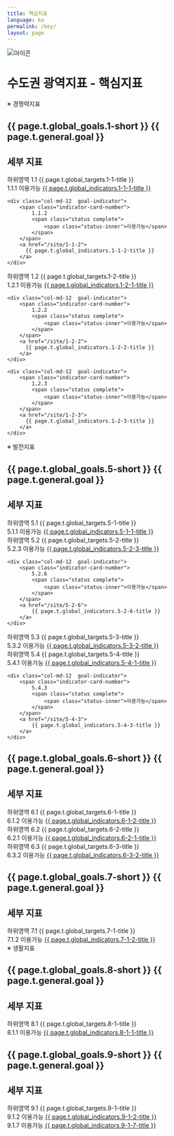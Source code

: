 ```yaml
---
title: 핵심지표
language: ko
permalink: /key/
layout: page
---
```


<div class="heading goal-banner goal-13">
    <div class="container">
        <div class="row">
            <div class="sttl">
                <img src="{{ site.goal_image_base }}/{{ page.language }}/sub_title.png" alt="아이콘" />
            </div>
            <div class="sttl">
                <h1>수도권 광역지표 - 핵심지표</h1>
            </div>
        </div>
    </div>
</div>

<div id="main-content" class="container goal-indicators goal-1 goal-by-target" role="main">

<div class="title2">※ 경쟁력지표</div>
    
<div class="visible-md-block visible-lg-block">
    <div class="col-md-6">
      <h2>{{ page.t.global_goals.1-short }} {{ page.t.general.goal }}</h2>
    </div>
    <div class="col-md-6">
      <h2>세부 지표</h2>
    </div>
</div>

<div class="indicator-cards target goal-target col-md-6">
    <span class="indicator-card-number">
        <label class="hidden-md hidden-lg">하위영역</label>
        1.1
    </span>
        {{ page.t.global_targets.1-1-title }}
</div>

<div class="indicator-cards col-md-6 row no-gutters">
    <div class="col-md-12  goal-indicator">
        <span class="indicator-card-number">
            1.1.1
            <span class="status complete">
                <span class="status-inner">이용가능</span>
            </span>
        </span>
        <a href="/site/1-1-1">
          {{ page.t.global_indicators.1-1-1-title }}
        </a>
    </div>

    <div class="col-md-12  goal-indicator">
        <span class="indicator-card-number">
            1.1.2
            <span class="status complete">
                <span class="status-inner">이용가능</span>
            </span>
        </span>
        <a href="/site/1-1-2">
          {{ page.t.global_indicators.1-1-2-title }}
        </a>
    </div>
</div>
  
<div class="indicator-cards target goal-target col-md-6">
    <span class="indicator-card-number">
        <label class="hidden-md hidden-lg">하위영역</label>
        1.2
    </span>
    {{ page.t.global_targets.1-2-title }}
</div>

<div class="indicator-cards col-md-6 row no-gutters">
    <div class="col-md-12  goal-indicator">
        <span class="indicator-card-number">
            1.2.1
            <span class="status complete">
                <span class="status-inner">이용가능</span>
            </span>
        </span>
        <a href="/site/1-2-1">
          {{ page.t.global_indicators.1-2-1-title }}
        </a>
    </div>
    
    <div class="col-md-12  goal-indicator">
        <span class="indicator-card-number">
            1.2.2
            <span class="status complete">
                <span class="status-inner">이용가능</span>
            </span>
        </span>
        <a href="/site/1-2-2">
          {{ page.t.global_indicators.1-2-2-title }}
        </a>
    </div>
    
    <div class="col-md-12  goal-indicator">
        <span class="indicator-card-number">
            1.2.3
            <span class="status complete">
                <span class="status-inner">이용가능</span>
            </span>
        </span>
        <a href="/site/1-2-3">
          {{ page.t.global_indicators.1-2-3-title }}
        </a>
    </div>
</div>


    
<div class="title2">※ 발전지표</div>
    
<div class="visible-md-block visible-lg-block">
    <div class="col-md-6">
        <h2>{{ page.t.global_goals.5-short }} {{ page.t.general.goal }}</h2>
    </div>
    <div class="col-md-6">
        <h2>세부 지표</h2>
    </div>
</div>

<div class="indicator-cards target goal-target col-md-6">
    <span class="indicator-card-number">
        <label class="hidden-md hidden-lg">하위영역</label>
        5.1
    </span>
    {{ page.t.global_targets.5-1-title }}
</div>

<div class="indicator-cards col-md-6 row no-gutters">
    <div class="col-md-12  goal-indicator">
        <span class="indicator-card-number">
            5.1.1
            <span class="status complete">
                <span class="status-inner">이용가능</span>
            </span>
        </span>
        <a href="/site/5-1-1">
            {{ page.t.global_indicators.5-1-1-title }}
        </a>
    </div>
</div>
  
<div class="indicator-cards target goal-target col-md-6">
    <span class="indicator-card-number">
        <label class="hidden-md hidden-lg">하위영역</label>
        5.2
    </span>
    {{ page.t.global_targets.5-2-title }}
</div>

<div class="indicator-cards col-md-6 row no-gutters">
    <div class="col-md-12  goal-indicator">
        <span class="indicator-card-number">
            5.2.3
            <span class="status complete">
                <span class="status-inner">이용가능</span>
            </span>
        </span>
        <a href="/site/5-2-3">
            {{ page.t.global_indicators.5-2-3-title }}
        </a>
    </div>
    
    <div class="col-md-12  goal-indicator">
        <span class="indicator-card-number">
            5.2.6
            <span class="status complete">
                <span class="status-inner">이용가능</span>
            </span>
        </span>
        <a href="/site/5-2-6">
            {{ page.t.global_indicators.5-2-6-title }}
        </a>
    </div>
</div>        

<div class="indicator-cards target goal-target col-md-6">
    <span class="indicator-card-number">
        <label class="hidden-md hidden-lg">하위영역</label>
        5.3
    </span>
    {{ page.t.global_targets.5-3-title }}
</div>

<div class="indicator-cards col-md-6 row no-gutters">
    <div class="col-md-12  goal-indicator">
        <span class="indicator-card-number">
            5.3.2
            <span class="status complete">
                <span class="status-inner">이용가능</span>
            </span>
        </span>
        <a href="/site/5-3-2">
            {{ page.t.global_indicators.5-3-2-title }}
        </a>
    </div>
</div>      
    
<div class="indicator-cards target goal-target col-md-6">
    <span class="indicator-card-number">
        <label class="hidden-md hidden-lg">하위영역</label>
        5.4
    </span>
    {{ page.t.global_targets.5-4-title }}
</div>

<div class="indicator-cards col-md-6 row no-gutters">
    <div class="col-md-12  goal-indicator">
        <span class="indicator-card-number">
            5.4.1
            <span class="status complete">
                <span class="status-inner">이용가능</span>
            </span>
        </span>
        <a href="/site/5-4-1">
            {{ page.t.global_indicators.5-4-1-title }}
        </a>
    </div>
    
    <div class="col-md-12  goal-indicator">
        <span class="indicator-card-number">
            5.4.3
            <span class="status complete">
                <span class="status-inner">이용가능</span>
            </span>
        </span>
        <a href="/site/5-4-3">
            {{ page.t.global_indicators.5-4-3-title }}
        </a>
    </div>
</div>      
    
<div class="visible-md-block visible-lg-block">
    <div class="col-md-6">
        <h2>{{ page.t.global_goals.6-short }} {{ page.t.general.goal }}</h2>
    </div>
    <div class="col-md-6">
        <h2>세부 지표</h2>
    </div>
</div>    

<div class="indicator-cards target goal-target col-md-6">
    <span class="indicator-card-number">
        <label class="hidden-md hidden-lg">하위영역</label>
        6.1
    </span>
    {{ page.t.global_targets.6-1-title }}
</div>

<div class="indicator-cards col-md-6 row no-gutters">
    <div class="col-md-12  goal-indicator">
        <span class="indicator-card-number">
            6.1.2
            <span class="status complete">
                <span class="status-inner">이용가능</span>
            </span>
        </span>
        <a href="/site/6-1-2">
            {{ page.t.global_indicators.6-1-2-title }}
        </a>
    </div>
</div>  

<div class="indicator-cards target goal-target col-md-6">
    <span class="indicator-card-number">
        <label class="hidden-md hidden-lg">하위영역</label>
        6.2
    </span>
    {{ page.t.global_targets.6-2-title }}
</div>

<div class="indicator-cards col-md-6 row no-gutters">
    <div class="col-md-12  goal-indicator">
        <span class="indicator-card-number">
            6.2.1
            <span class="status complete">
                <span class="status-inner">이용가능</span>
            </span>
        </span>
        <a href="/site/6-2-1">
            {{ page.t.global_indicators.6-2-1-title }}
        </a>
    </div>
</div>      
    
<div class="indicator-cards target goal-target col-md-6">
    <span class="indicator-card-number">
        <label class="hidden-md hidden-lg">하위영역</label>
        6.3
    </span>
    {{ page.t.global_targets.6-3-title }}
</div>

<div class="indicator-cards col-md-6 row no-gutters">
    <div class="col-md-12  goal-indicator">
        <span class="indicator-card-number">
            6.3.2
            <span class="status complete">
                <span class="status-inner">이용가능</span>
            </span>
        </span>
        <a href="/site/6-3-2">
            {{ page.t.global_indicators.6-3-2-title }}
        </a>
    </div>
</div>  
  
<div class="visible-md-block visible-lg-block">
    <div class="col-md-6">
        <h2>{{ page.t.global_goals.7-short }} {{ page.t.general.goal }}</h2>
    </div>
    <div class="col-md-6">
        <h2>세부 지표</h2>
    </div>
</div>    

<div class="indicator-cards target goal-target col-md-6">
    <span class="indicator-card-number">
        <label class="hidden-md hidden-lg">하위영역</label>
        7.1
    </span>
    {{ page.t.global_targets.7-1-title }}
</div>

<div class="indicator-cards col-md-6 row no-gutters">
    <div class="col-md-12  goal-indicator">
        <span class="indicator-card-number">
            7.1.2
            <span class="status complete">
                <span class="status-inner">이용가능</span>
            </span>
        </span>
        <a href="/site/7-1-2">
            {{ page.t.global_indicators.7-1-2-title }}
        </a>
    </div>
</div>  

    
<div class="title2">※ 생활지표</div>
    
<div class="visible-md-block visible-lg-block">
    <div class="col-md-6">
        <h2>{{ page.t.global_goals.8-short }} {{ page.t.general.goal }}</h2>
    </div>
    <div class="col-md-6">
        <h2>세부 지표</h2>
    </div>
</div>
    
<div class="indicator-cards target goal-target col-md-6">
    <span class="indicator-card-number">
        <label class="hidden-md hidden-lg">하위영역</label>
        8.1
    </span>
    {{ page.t.global_targets.8-1-title }}
</div>

<div class="indicator-cards col-md-6 row no-gutters">
    <div class="col-md-12  goal-indicator">
        <span class="indicator-card-number">
            8.1.1
            <span class="status complete">
                <span class="status-inner">이용가능</span>
            </span>
        </span>
        <a href="/site/8-1-1">
            {{ page.t.global_indicators.8-1-1-title }}
        </a>
    </div>
</div>      
    
<div class="visible-md-block visible-lg-block">
    <div class="col-md-6">
        <h2>{{ page.t.global_goals.9-short }} {{ page.t.general.goal }}</h2>
    </div>
    <div class="col-md-6">
        <h2>세부 지표</h2>
    </div>
</div>
    
<div class="indicator-cards target goal-target col-md-6">
    <span class="indicator-card-number">
        <label class="hidden-md hidden-lg">하위영역</label>
        9.1
    </span>
    {{ page.t.global_targets.9-1-title }}
</div>

<div class="indicator-cards col-md-6 row no-gutters">
    <div class="col-md-12  goal-indicator">
        <span class="indicator-card-number">
            9.1.2
            <span class="status complete">
                <span class="status-inner">이용가능</span>
            </span>
        </span>
        <a href="/site/9-1-2">
            {{ page.t.global_indicators.9-1-2-title }}
        </a>
    </div>
</div>  
    
<div class="indicator-cards col-md-6 row no-gutters">
    <div class="col-md-12  goal-indicator">
        <span class="indicator-card-number">
            9.1.7
            <span class="status complete">
                <span class="status-inner">이용가능</span>
            </span>
        </span>
        <a href="/site/9-1-7">
            {{ page.t.global_indicators.9-1-7-title }}
        </a>
    </div>
</div>  
    
</div>
